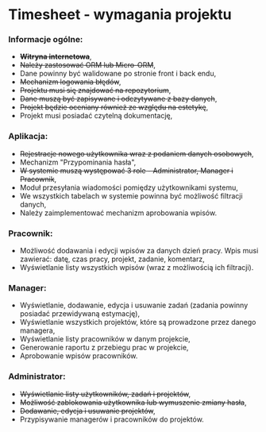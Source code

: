 # Timesheet - wymagania projektu

### Informacje ogólne:
- <s>**Witryna internetowa**</s>,
- <s>Należy zastosować ORM lub Micro-ORM</s>,
- Dane powinny być walidowane po stronie front i back endu,
- <s>Mechanizm logowania błędów</s>,
- <s>Projektu musi się znajdować na repozytorium</s>,
- <s>Dane muszą być zapisywane i odczytywane z bazy danych</s>,
- <s>Projekt będzie oceniany również ze względu na estetykę</s>, 
- Projekt musi posiadać czytelną dokumentację,

### Aplikacja:
- <s>Rejestracje nowego użytkownika wraz z podaniem danych osobowych</s>,
- Mechanizm "Przypominania hasła",
- <s>W systemie muszą występować 3 role - Administrator, Manager i Pracownik</s>,
- Moduł przesyłania wiadomości pomiędzy użytkownikami systemu,
- We wszystkich tabelach w systemie powinna być możliwość filtracji danych,
- Należy zaimplementować mechanizm aprobowania wpisów.

### Pracownik:
- Możliwość dodawania i edycji wpisów za danych dzień pracy. Wpis musi zawierać: datę, czas pracy, projekt, zadanie, komentarz,
- Wyświetlanie listy wszystkich wpisów (wraz z możliwością ich filtracji).

### Manager:
- Wyświetlanie, dodawanie, edycja i usuwanie zadań (zadania powinny posiadać przewidywaną estymację),
- Wyświetlanie wszystkich projektów, które są prowadzone przez danego managera, 
- Wyświetlanie listy pracowników w danym projekcie,
- Generowanie raportu z przebiegu prac w projekcie,
- Aprobowanie wpisów pracowników.

### Administrator:
- <s>Wyświetlanie listy użytkowników, zadań i projektów</s>,
- <s>Możliwość zablokowania użytkownika lub wymuszenie zmiany hasła</s>,
- <s>Dodawanie, edycja i usuwanie projektów</s>,
- Przypisywanie managerów i pracowników do projektów.